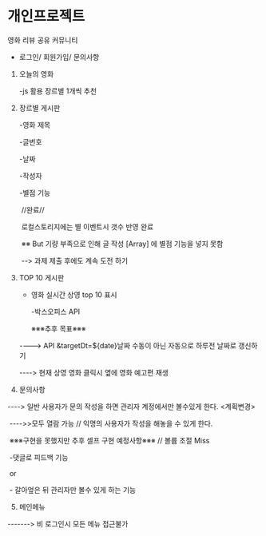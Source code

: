 

<h1> 개인프로젝트 </h1>




<p>영화 리뷰 공유 커뮤니티</p>

 - 로그인/ 회원가입/ 문의사항

   

1. 오늘의 영화

   -js 활용 장르별 1개씩 추천

   

2. 장르별 게시판

   -영화 제목 

   -글번호

   -날짜

   -작성자

   -별점 기능 

   ​	//완료//

   ​  로컬스토리지에는 별 이벤트시 갯수 반영 완료    
   
   ​  ※※ But 기량 부족으로 인해 글 작성 [Array] 에 별점 기능을 넣지 못함
   
   ​  --> 과제 제출 후에도 계속 도전 하기

3. TOP 10 게시판

   - 영화 실시간 상영 top 10 표시

     -박스오피스 API
     
     ※※※추후 목표※※※
    <p>----> API &targetDt=${date}날짜 수동이 아닌 자동으로 하루전 날짜로 갱신하기</p>
     <p>----> 현재 상영 영화 클릭시 옆에 영화 예고편 재생</p>
     
     

4. 문의사항 

----> 일반 사용자가 문의 작성을 하면 관리자 계정에서만 볼수있게 한다. <계획변경>

​      ---->>모두 열람 가능 // 익명의 사용자가 작성을 해놓을 수 있게 한다.

​	※※※구현을 못했지만 추후 셀프 구현 예정사항※※※ // 볼륨 조절 Miss

​         -댓글로 피드백 기능

​		or

​		 - 갈아엎은 뒤 관리자만 볼수 있게 하는 기능

5. 메인메뉴

-------> 비 로그인시 모든 메뉴 접근불가

